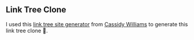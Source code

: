 ## Link Tree Clone

I used this [link tree site generator](https://scribehow.com/shared/How-to-use-my-Link__3xWYjkCUQYG6ls-4kq3V0Q) from [Cassidy Williams](https://www.linkedin.com/in/cassidoo/) to generate this link tree clone 👀.

